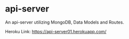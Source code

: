 # api-server

An api-server utilizing MongoDB, Data Models and Routes.

Heroku Link: https://api-server01.herokuapp.com/
